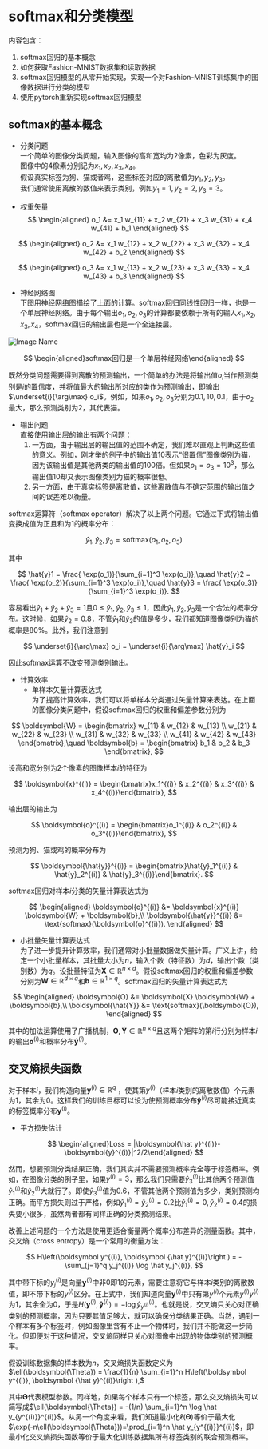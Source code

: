 # softmax和分类模型
内容包含：
1. softmax回归的基本概念
2. 如何获取Fashion-MNIST数据集和读取数据
3. softmax回归模型的从零开始实现，实现一个对Fashion-MNIST训练集中的图像数据进行分类的模型
4. 使用pytorch重新实现softmax回归模型

## softmax的基本概念

- 分类问题  
一个简单的图像分类问题，输入图像的高和宽均为2像素，色彩为灰度。  
图像中的4像素分别记为$x_1, x_2, x_3, x_4$。  
假设真实标签为狗、猫或者鸡，这些标签对应的离散值为$y_1, y_2, y_3$。  
我们通常使用离散的数值来表示类别，例如$y_1=1, y_2=2, y_3=3$。

- 权重矢量  
$$
 \begin{aligned} o_1 &= x_1 w_{11} + x_2 w_{21} + x_3 w_{31} + x_4 w_{41} + b_1 \end{aligned} 
$$

$$
 \begin{aligned} o_2 &= x_1 w_{12} + x_2 w_{22} + x_3 w_{32} + x_4 w_{42} + b_2 \end{aligned} 
$$

$$
 \begin{aligned} o_3 &= x_1 w_{13} + x_2 w_{23} + x_3 w_{33} + x_4 w_{43} + b_3 \end{aligned} 
$$

- 神经网络图  
下图用神经网络图描绘了上面的计算。softmax回归同线性回归一样，也是一个单层神经网络。由于每个输出$o_1, o_2, o_3$的计算都要依赖于所有的输入$x_1, x_2, x_3, x_4$，softmax回归的输出层也是一个全连接层。

![Image Name](https://cdn.kesci.com/upload/image/q5hmymezog.png)

$$
\begin{aligned}softmax回归是一个单层神经网络\end{aligned}
$$

既然分类问题需要得到离散的预测输出，一个简单的办法是将输出值$o_i$当作预测类别是$i$的置信度，并将值最大的输出所对应的类作为预测输出，即输出 $\underset{i}{\arg\max} o_i$。例如，如果$o_1,o_2,o_3$分别为$0.1,10,0.1$，由于$o_2$最大，那么预测类别为2，其代表猫。

- 输出问题  
直接使用输出层的输出有两个问题：
    1. 一方面，由于输出层的输出值的范围不确定，我们难以直观上判断这些值的意义。例如，刚才举的例子中的输出值10表示“很置信”图像类别为猫，因为该输出值是其他两类的输出值的100倍。但如果$o_1=o_3=10^3$，那么输出值10却又表示图像类别为猫的概率很低。
    2. 另一方面，由于真实标签是离散值，这些离散值与不确定范围的输出值之间的误差难以衡量。

softmax运算符（softmax operator）解决了以上两个问题。它通过下式将输出值变换成值为正且和为1的概率分布：

$$
 \hat{y}_1, \hat{y}_2, \hat{y}_3 = \text{softmax}(o_1, o_2, o_3) 
$$

其中

$$
 \hat{y}1 = \frac{ \exp(o_1)}{\sum_{i=1}^3 \exp(o_i)},\quad \hat{y}2 = \frac{ \exp(o_2)}{\sum_{i=1}^3 \exp(o_i)},\quad \hat{y}3 = \frac{ \exp(o_3)}{\sum_{i=1}^3 \exp(o_i)}. 
$$

容易看出$\hat{y}_1 + \hat{y}_2 + \hat{y}_3 = 1$且$0 \leq \hat{y}_1, \hat{y}_2, \hat{y}_3 \leq 1$，因此$\hat{y}_1, \hat{y}_2, \hat{y}_3$是一个合法的概率分布。这时候，如果$\hat{y}_2=0.8$，不管$\hat{y}_1$和$\hat{y}_3$的值是多少，我们都知道图像类别为猫的概率是80%。此外，我们注意到

$$
 \underset{i}{\arg\max} o_i = \underset{i}{\arg\max} \hat{y}_i 
$$

因此softmax运算不改变预测类别输出。

- 计算效率
    - 单样本矢量计算表达式  
    为了提高计算效率，我们可以将单样本分类通过矢量计算来表达。在上面的图像分类问题中，假设softmax回归的权重和偏差参数分别为
   
$$
 \boldsymbol{W} = \begin{bmatrix} w_{11} & w_{12} & w_{13} \\ w_{21} & w_{22} & w_{23} \\ w_{31} & w_{32} & w_{33} \\ w_{41} & w_{42} & w_{43} \end{bmatrix},\quad \boldsymbol{b} = \begin{bmatrix} b_1 & b_2 & b_3 \end{bmatrix}, 
$$

设高和宽分别为2个像素的图像样本$i$的特征为
   
$$
\boldsymbol{x}^{(i)} = \begin{bmatrix}x_1^{(i)} & x_2^{(i)} & x_3^{(i)} & x_4^{(i)}\end{bmatrix},
$$

输出层的输出为

$$
\boldsymbol{o}^{(i)} = \begin{bmatrix}o_1^{(i)} & o_2^{(i)} & o_3^{(i)}\end{bmatrix},
$$

预测为狗、猫或鸡的概率分布为
    
$$
\boldsymbol{\hat{y}}^{(i)} = \begin{bmatrix}\hat{y}_1^{(i)} & \hat{y}_2^{(i)} & \hat{y}_3^{(i)}\end{bmatrix}.
$$

softmax回归对样本$i$分类的矢量计算表达式为
   
$$
 \begin{aligned} \boldsymbol{o}^{(i)} &= \boldsymbol{x}^{(i)} \boldsymbol{W} + \boldsymbol{b},\\ \boldsymbol{\hat{y}}^{(i)} &= \text{softmax}(\boldsymbol{o}^{(i)}). \end{aligned} 
$$

- 小批量矢量计算表达式  
    为了进一步提升计算效率，我们通常对小批量数据做矢量计算。广义上讲，给定一个小批量样本，其批量大小为$n$，输入个数（特征数）为$d$，输出个数（类别数）为$q$。设批量特征为$\boldsymbol{X} \in \mathbb{R}^{n \times d}$。假设softmax回归的权重和偏差参数分别为$\boldsymbol{W} \in \mathbb{R}^{d \times q}$和$\boldsymbol{b} \in \mathbb{R}^{1 \times q}$。softmax回归的矢量计算表达式为

$$
 \begin{aligned} \boldsymbol{O} &= \boldsymbol{X} \boldsymbol{W} + \boldsymbol{b},\\ \boldsymbol{\hat{Y}} &= \text{softmax}(\boldsymbol{O}), \end{aligned} 
$$

其中的加法运算使用了广播机制，$\boldsymbol{O}, \boldsymbol{\hat{Y}} \in \mathbb{R}^{n \times q}$且这两个矩阵的第$i$行分别为样本$i$的输出$\boldsymbol{o}^{(i)}$和概率分布$\boldsymbol{\hat{y}}^{(i)}$。

## 交叉熵损失函数

对于样本$i$，我们构造向量$\boldsymbol{y}^{(i)}\in \mathbb{R}^{q}$ ，使其第$y^{(i)}$（样本$i$类别的离散数值）个元素为1，其余为0。这样我们的训练目标可以设为使预测概率分布$\boldsymbol{\hat y}^{(i)}$尽可能接近真实的标签概率分布$\boldsymbol{y}^{(i)}$。

- 平方损失估计  

$$
\begin{aligned}Loss = |\boldsymbol{\hat y}^{(i)}-\boldsymbol{y}^{(i)}|^2/2\end{aligned}
$$
  

然而，想要预测分类结果正确，我们其实并不需要预测概率完全等于标签概率。例如，在图像分类的例子里，如果$y^{(i)}=3$，那么我们只需要$\hat{y}^{(i)}_3$比其他两个预测值$\hat{y}^{(i)}_1$和$\hat{y}^{(i)}_2$大就行了。即使$\hat{y}^{(i)}_3$值为0.6，不管其他两个预测值为多少，类别预测均正确。而平方损失则过于严格，例如$\hat y^{(i)}_1=\hat y^{(i)}_2=0.2$比$\hat y^{(i)}_1=0, \hat y^{(i)}_2=0.4$的损失要小很多，虽然两者都有同样正确的分类预测结果。

改善上述问题的一个方法是使用更适合衡量两个概率分布差异的测量函数。其中，交叉熵（cross entropy）是一个常用的衡量方法：


$$
H\left(\boldsymbol y^{(i)}, \boldsymbol {\hat y}^{(i)}\right ) = -\sum_{j=1}^q y_j^{(i)} \log \hat y_j^{(i)},
$$


其中带下标的$y_j^{(i)}$是向量$\boldsymbol y^{(i)}$中非0即1的元素，需要注意将它与样本$i$类别的离散数值，即不带下标的$y^{(i)}$区分。在上式中，我们知道向量$\boldsymbol y^{(i)}$中只有第$y^{(i)}$个元素$y^{(i)}{y^{(i)}}$为1，其余全为0，于是$H(\boldsymbol y^{(i)}, \boldsymbol {\hat y}^{(i)}) = -\log \hat y_{y^{(i)}}^{(i)}$。也就是说，交叉熵只关心对正确类别的预测概率，因为只要其值足够大，就可以确保分类结果正确。当然，遇到一个样本有多个标签时，例如图像里含有不止一个物体时，我们并不能做这一步简化。但即便对于这种情况，交叉熵同样只关心对图像中出现的物体类别的预测概率。

假设训练数据集的样本数为$n$，交叉熵损失函数定义为 
$\ell(\boldsymbol{\Theta}) = \frac{1}{n} \sum_{i=1}^n H\left(\boldsymbol y^{(i)}, \boldsymbol {\hat y}^{(i)}\right ),$


其中$\boldsymbol{\Theta}$代表模型参数。同样地，如果每个样本只有一个标签，那么交叉熵损失可以简写成$\ell(\boldsymbol{\Theta}) = -(1/n) \sum_{i=1}^n \log \hat y_{y^{(i)}}^{(i)}$。从另一个角度来看，我们知道最小化$\ell(\boldsymbol{\Theta})$等价于最大化$\exp(-n\ell(\boldsymbol{\Theta}))=\prod_{i=1}^n \hat y_{y^{(i)}}^{(i)}$，即最小化交叉熵损失函数等价于最大化训练数据集所有标签类别的联合预测概率。

